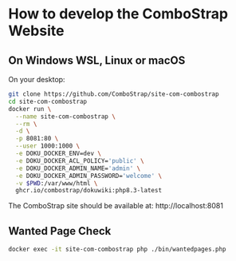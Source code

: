 # How to develop the ComboStrap Website


## On Windows WSL, Linux or macOS

On your desktop:
```bash
git clone https://github.com/ComboStrap/site-com-combostrap
cd site-com-combostrap
docker run \
  --name site-com-combostrap \
  --rm \
  -d \
  -p 8081:80 \
  --user 1000:1000 \
  -e DOKU_DOCKER_ENV=dev \
  -e DOKU_DOCKER_ACL_POLICY='public' \
  -e DOKU_DOCKER_ADMIN_NAME='admin' \
  -e DOKU_DOCKER_ADMIN_PASSWORD='welcome' \
  -v $PWD:/var/www/html \
  ghcr.io/combostrap/dokuwiki:php8.3-latest
```
The ComboStrap site should be available at: http://localhost:8081


## Wanted Page Check


```bash
docker exec -it site-com-combostrap php ./bin/wantedpages.php
```